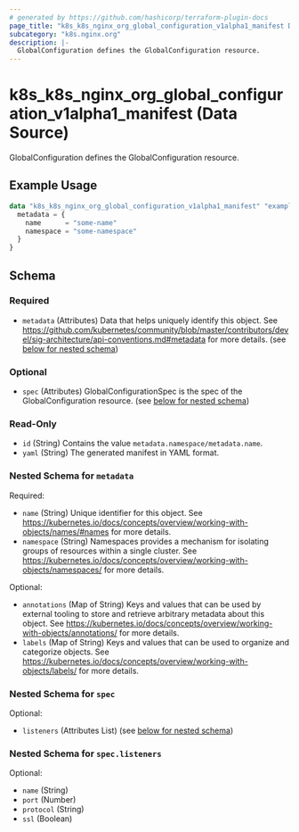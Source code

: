 ```yaml
---
# generated by https://github.com/hashicorp/terraform-plugin-docs
page_title: "k8s_k8s_nginx_org_global_configuration_v1alpha1_manifest Data Source - terraform-provider-k8s"
subcategory: "k8s.nginx.org"
description: |-
  GlobalConfiguration defines the GlobalConfiguration resource.
---
```


# k8s_k8s_nginx_org_global_configuration_v1alpha1_manifest (Data Source)

GlobalConfiguration defines the GlobalConfiguration resource.

## Example Usage

```terraform
data "k8s_k8s_nginx_org_global_configuration_v1alpha1_manifest" "example" {
  metadata = {
    name      = "some-name"
    namespace = "some-namespace"
  }
}
```

<!-- schema generated by tfplugindocs -->
## Schema

### Required

- `metadata` (Attributes) Data that helps uniquely identify this object. See https://github.com/kubernetes/community/blob/master/contributors/devel/sig-architecture/api-conventions.md#metadata for more details. (see [below for nested schema](#nestedatt--metadata))

### Optional

- `spec` (Attributes) GlobalConfigurationSpec is the spec of the GlobalConfiguration resource. (see [below for nested schema](#nestedatt--spec))

### Read-Only

- `id` (String) Contains the value `metadata.namespace/metadata.name`.
- `yaml` (String) The generated manifest in YAML format.

<a id="nestedatt--metadata"></a>
### Nested Schema for `metadata`

Required:

- `name` (String) Unique identifier for this object. See https://kubernetes.io/docs/concepts/overview/working-with-objects/names/#names for more details.
- `namespace` (String) Namespaces provides a mechanism for isolating groups of resources within a single cluster. See https://kubernetes.io/docs/concepts/overview/working-with-objects/namespaces/ for more details.

Optional:

- `annotations` (Map of String) Keys and values that can be used by external tooling to store and retrieve arbitrary metadata about this object. See https://kubernetes.io/docs/concepts/overview/working-with-objects/annotations/ for more details.
- `labels` (Map of String) Keys and values that can be used to organize and categorize objects. See https://kubernetes.io/docs/concepts/overview/working-with-objects/labels/ for more details.


<a id="nestedatt--spec"></a>
### Nested Schema for `spec`

Optional:

- `listeners` (Attributes List) (see [below for nested schema](#nestedatt--spec--listeners))

<a id="nestedatt--spec--listeners"></a>
### Nested Schema for `spec.listeners`

Optional:

- `name` (String)
- `port` (Number)
- `protocol` (String)
- `ssl` (Boolean)
